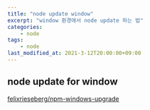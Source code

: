 ```yaml
---
title: "node update window"
excerpt: "window 환경에서 node update 하는 법"
categories:
    - node
tags:
    - node
last_modified_at: 2021-3-12T20:00:00+09:00
---
```

## node update for window
[felixrieseberg/npm-windows-upgrade](https://github.com/felixrieseberg/npm-windows-upgrade)
